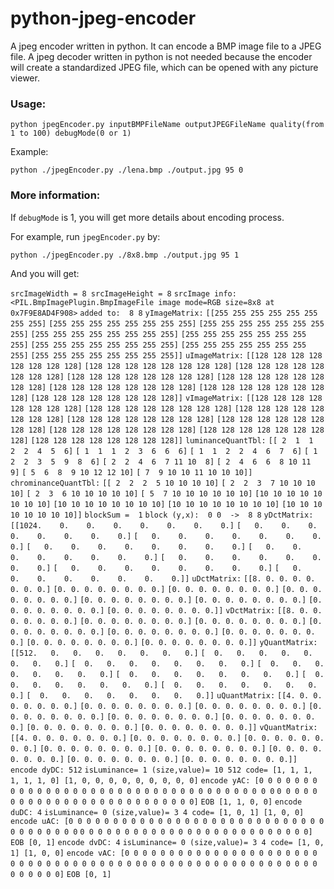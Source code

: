 # python-jpeg-encoder

A jpeg encoder written in python. It can encode a BMP image file to a JPEG file. A jpeg decoder written in python is not needed because the encoder will create a standardized JPEG file, which can be opened with any picture viewer.

### **Usage:**

`python jpegEncoder.py inputBMPFileName outputJPEGFileName quality(from 1 to 100) debugMode(0 or 1)`

Example:

`python ./jpegEncoder.py ./lena.bmp ./output.jpg 95 0`

### **More information:**

If `debugMode` is 1, you will get more details about encoding process.

For example, run `jpegEncoder.py` by:

`python ./jpegEncoder.py ./8x8.bmp ./output.jpg 95 1`

And you will get:

`srcImageWidth = 8 srcImageHeight = 8`
`srcImage info:`
 `<PIL.BmpImagePlugin.BmpImageFile image mode=RGB size=8x8 at 0x7F9E8AD4F908>`
`added to:  8 8`
`yImageMatrix:`
 `[[255 255 255 255 255 255 255 255]`
 `[255 255 255 255 255 255 255 255]`
 `[255 255 255 255 255 255 255 255]`
 `[255 255 255 255 255 255 255 255]`
 `[255 255 255 255 255 255 255 255]`
 `[255 255 255 255 255 255 255 255]`
 `[255 255 255 255 255 255 255 255]`
 `[255 255 255 255 255 255 255 255]]`
`uImageMatrix:`
 `[[128 128 128 128 128 128 128 128]`
 `[128 128 128 128 128 128 128 128]`
 `[128 128 128 128 128 128 128 128]`
 `[128 128 128 128 128 128 128 128]`
 `[128 128 128 128 128 128 128 128]`
 `[128 128 128 128 128 128 128 128]`
 `[128 128 128 128 128 128 128 128]`
 `[128 128 128 128 128 128 128 128]]`
`vImageMatrix:`
 `[[128 128 128 128 128 128 128 128]`
 `[128 128 128 128 128 128 128 128]`
 `[128 128 128 128 128 128 128 128]`
 `[128 128 128 128 128 128 128 128]`
 `[128 128 128 128 128 128 128 128]`
 `[128 128 128 128 128 128 128 128]`
 `[128 128 128 128 128 128 128 128]`
 `[128 128 128 128 128 128 128 128]]`
`luminanceQuantTbl:`
 `[[ 2  1  1  2  2  4  5  6]`
 `[ 1  1  1  2  3  6  6  6]`
 `[ 1  1  2  2  4  6  7  6]`
 `[ 1  2  2  3  5  9  8  6]`
 `[ 2  2  4  6  7 11 10  8]`
 `[ 2  4  6  6  8 10 11  9]`
 `[ 5  6  8  9 10 12 12 10]`
 `[ 7  9 10 10 11 10 10 10]]`
`chrominanceQuantTbl:`
 `[[ 2  2  2  5 10 10 10 10]`
 `[ 2  2  3  7 10 10 10 10]`
 `[ 2  3  6 10 10 10 10 10]`
 `[ 5  7 10 10 10 10 10 10]`
 `[10 10 10 10 10 10 10 10]`
 `[10 10 10 10 10 10 10 10]`
 `[10 10 10 10 10 10 10 10]`
 `[10 10 10 10 10 10 10 10]]`
`blockSum =  1`
`block (y,x):  0 0  ->  8 8`
`yDctMatrix:`
 `[[1024.    0.    0.    0.    0.    0.    0.    0.]`
 `[   0.    0.    0.    0.    0.    0.    0.    0.]`
 `[   0.    0.    0.    0.    0.    0.    0.    0.]`
 `[   0.    0.    0.    0.    0.    0.    0.    0.]`
 `[   0.    0.    0.    0.    0.    0.    0.    0.]`
 `[   0.    0.    0.    0.    0.    0.    0.    0.]`
 `[   0.    0.    0.    0.    0.    0.    0.    0.]`
 `[   0.    0.    0.    0.    0.    0.    0.    0.]]`
`uDctMatrix:`
 `[[8. 0. 0. 0. 0. 0. 0. 0.]`
 `[0. 0. 0. 0. 0. 0. 0. 0.]`
 `[0. 0. 0. 0. 0. 0. 0. 0.]`
 `[0. 0. 0. 0. 0. 0. 0. 0.]`
 `[0. 0. 0. 0. 0. 0. 0. 0.]`
 `[0. 0. 0. 0. 0. 0. 0. 0.]`
 `[0. 0. 0. 0. 0. 0. 0. 0.]`
 `[0. 0. 0. 0. 0. 0. 0. 0.]]`
`vDctMatrix:`
 `[[8. 0. 0. 0. 0. 0. 0. 0.]`
 `[0. 0. 0. 0. 0. 0. 0. 0.]`
 `[0. 0. 0. 0. 0. 0. 0. 0.]`
 `[0. 0. 0. 0. 0. 0. 0. 0.]`
 `[0. 0. 0. 0. 0. 0. 0. 0.]`
 `[0. 0. 0. 0. 0. 0. 0. 0.]`
 `[0. 0. 0. 0. 0. 0. 0. 0.]`
 `[0. 0. 0. 0. 0. 0. 0. 0.]]`
`yQuantMatrix:`
 `[[512.   0.   0.   0.   0.   0.   0.   0.]`
 `[  0.   0.   0.   0.   0.   0.   0.   0.]`
 `[  0.   0.   0.   0.   0.   0.   0.   0.]`
 `[  0.   0.   0.   0.   0.   0.   0.   0.]`
 `[  0.   0.   0.   0.   0.   0.   0.   0.]`
 `[  0.   0.   0.   0.   0.   0.   0.   0.]`
 `[  0.   0.   0.   0.   0.   0.   0.   0.]`
 `[  0.   0.   0.   0.   0.   0.   0.   0.]]`
`uQuantMatrix:`
 `[[4. 0. 0. 0. 0. 0. 0. 0.]`
 `[0. 0. 0. 0. 0. 0. 0. 0.]`
 `[0. 0. 0. 0. 0. 0. 0. 0.]`
 `[0. 0. 0. 0. 0. 0. 0. 0.]`
 `[0. 0. 0. 0. 0. 0. 0. 0.]`
 `[0. 0. 0. 0. 0. 0. 0. 0.]`
 `[0. 0. 0. 0. 0. 0. 0. 0.]`
 `[0. 0. 0. 0. 0. 0. 0. 0.]]`
`vQuantMatrix:`
 `[[4. 0. 0. 0. 0. 0. 0. 0.]`
 `[0. 0. 0. 0. 0. 0. 0. 0.]`
 `[0. 0. 0. 0. 0. 0. 0. 0.]`
 `[0. 0. 0. 0. 0. 0. 0. 0.]`
 `[0. 0. 0. 0. 0. 0. 0. 0.]`
 `[0. 0. 0. 0. 0. 0. 0. 0.]`
 `[0. 0. 0. 0. 0. 0. 0. 0.]`
 `[0. 0. 0. 0. 0. 0. 0. 0.]]`
`encode dyDC: 512`
`isLuminance= 1 (size,value)= 10 512 code= [1, 1, 1, 1, 1, 1, 0] [1, 0, 0, 0, 0, 0, 0, 0, 0, 0]`
`encode yAC: [0 0 0 0 0 0 0 0 0 0 0 0 0 0 0 0 0 0 0 0 0 0 0 0 0 0 0 0 0 0 0 0 0 0 0 0 0`
 `0 0 0 0 0 0 0 0 0 0 0 0 0 0 0 0 0 0 0 0 0 0 0 0 0 0]`
`EOB [1, 1, 0, 0]`
`encode duDC: 4`
`isLuminance= 0 (size,value)= 3 4 code= [1, 0, 1] [1, 0, 0]`
`encode uAC: [0 0 0 0 0 0 0 0 0 0 0 0 0 0 0 0 0 0 0 0 0 0 0 0 0 0 0 0 0 0 0 0 0 0 0 0 0`
 `0 0 0 0 0 0 0 0 0 0 0 0 0 0 0 0 0 0 0 0 0 0 0 0 0 0]`
`EOB [0, 1]`
`encode dvDC: 4`
`isLuminance= 0 (size,value)= 3 4 code= [1, 0, 1] [1, 0, 0]`
`encode vAC: [0 0 0 0 0 0 0 0 0 0 0 0 0 0 0 0 0 0 0 0 0 0 0 0 0 0 0 0 0 0 0 0 0 0 0 0 0`
 `0 0 0 0 0 0 0 0 0 0 0 0 0 0 0 0 0 0 0 0 0 0 0 0 0 0]`
`EOB [0, 1]`





